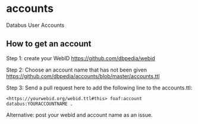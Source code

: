# accounts
Databus User Accounts

## How to get an account
Step 1: create your WebID https://github.com/dbpedia/webid

Step 2: Choose an account name that has not been given https://github.com/dbpedia/accounts/blob/master/accounts.ttl

Step 3: Send a pull request here to add the following line to the accounts.ttl:

`<https://yourwebid.org/webid.ttl#this> foaf:account databus:YOURACCOUNTNAME .`

Alternative: post your webid and account name as an issue. 

